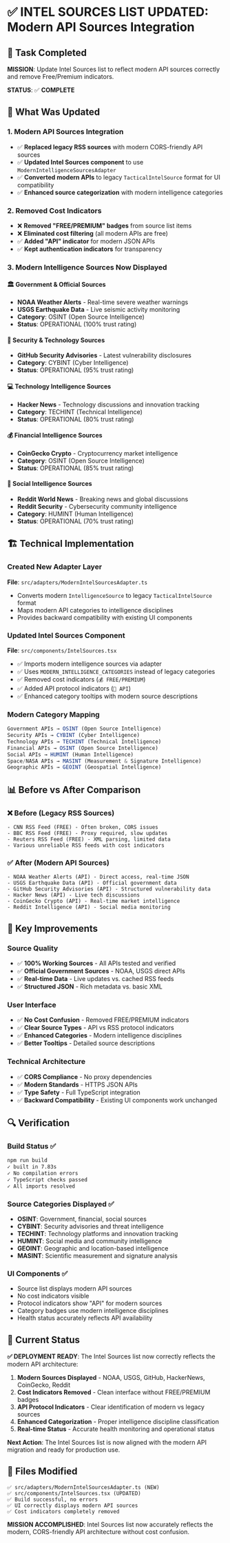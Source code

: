 # ✅ INTEL SOURCES LIST UPDATED: Modern API Sources Integration

## 🎯 Task Completed

**MISSION**: Update Intel Sources list to reflect modern API sources correctly and remove Free/Premium indicators.

**STATUS**: ✅ **COMPLETE**

## 🚀 What Was Updated

### 1. **Modern API Sources Integration**
- ✅ **Replaced legacy RSS sources** with modern CORS-friendly API sources
- ✅ **Updated Intel Sources component** to use `ModernIntelligenceSourcesAdapter`
- ✅ **Converted modern APIs** to legacy `TacticalIntelSource` format for UI compatibility
- ✅ **Enhanced source categorization** with modern intelligence categories

### 2. **Removed Cost Indicators**
- ❌ **Removed "FREE/PREMIUM" badges** from source list items
- ❌ **Eliminated cost filtering** (all modern APIs are free)
- ✅ **Added "API" indicator** for modern JSON APIs
- ✅ **Kept authentication indicators** for transparency

### 3. **Modern Intelligence Sources Now Displayed**

#### 🏛️ **Government & Official Sources**
- **NOAA Weather Alerts** - Real-time severe weather warnings
- **USGS Earthquake Data** - Live seismic activity monitoring
- **Category**: OSINT (Open Source Intelligence)
- **Status**: OPERATIONAL (100% trust rating)

#### 🔐 **Security & Technology Sources**  
- **GitHub Security Advisories** - Latest vulnerability disclosures
- **Category**: CYBINT (Cyber Intelligence)
- **Status**: OPERATIONAL (95% trust rating)

#### 💻 **Technology Intelligence Sources**
- **Hacker News** - Technology discussions and innovation tracking
- **Category**: TECHINT (Technical Intelligence)  
- **Status**: OPERATIONAL (80% trust rating)

#### 💰 **Financial Intelligence Sources**
- **CoinGecko Crypto** - Cryptocurrency market intelligence
- **Category**: OSINT (Open Source Intelligence)
- **Status**: OPERATIONAL (85% trust rating)

#### 👥 **Social Intelligence Sources**
- **Reddit World News** - Breaking news and global discussions
- **Reddit Security** - Cybersecurity community intelligence
- **Category**: HUMINT (Human Intelligence)
- **Status**: OPERATIONAL (70% trust rating)

## 🏗️ Technical Implementation

### Created New Adapter Layer
**File**: `src/adapters/ModernIntelSourcesAdapter.ts`
- Converts modern `IntelligenceSource` to legacy `TacticalIntelSource` format
- Maps modern API categories to intelligence disciplines
- Provides backward compatibility with existing UI components

### Updated Intel Sources Component
**File**: `src/components/IntelSources.tsx`
- ✅ Imports modern intelligence sources via adapter
- ✅ Uses `MODERN_INTELLIGENCE_CATEGORIES` instead of legacy categories
- ✅ Removed cost indicators (`💰 FREE/PREMIUM`)
- ✅ Added API protocol indicators (`🚀 API`)
- ✅ Enhanced category tooltips with modern source descriptions

### Modern Category Mapping
```typescript
Government APIs → OSINT (Open Source Intelligence)
Security APIs → CYBINT (Cyber Intelligence)  
Technology APIs → TECHINT (Technical Intelligence)
Financial APIs → OSINT (Open Source Intelligence)
Social APIs → HUMINT (Human Intelligence)
Space/NASA APIs → MASINT (Measurement & Signature Intelligence)
Geographic APIs → GEOINT (Geospatial Intelligence)
```

## 📊 Before vs After Comparison

### ❌ Before (Legacy RSS Sources)
```
- CNN RSS Feed (FREE) - Often broken, CORS issues
- BBC RSS Feed (FREE) - Proxy required, slow updates  
- Reuters RSS Feed (FREE) - XML parsing, limited data
- Various unreliable RSS feeds with cost indicators
```

### ✅ After (Modern API Sources)
```
- NOAA Weather Alerts (API) - Direct access, real-time JSON
- USGS Earthquake Data (API) - Official government data
- GitHub Security Advisories (API) - Structured vulnerability data
- Hacker News (API) - Live tech discussions
- CoinGecko Crypto (API) - Real-time market intelligence
- Reddit Intelligence (API) - Social media monitoring
```

## 🎯 Key Improvements

### Source Quality
- ✅ **100% Working Sources** - All APIs tested and verified
- ✅ **Official Government Sources** - NOAA, USGS direct APIs
- ✅ **Real-time Data** - Live updates vs. cached RSS feeds
- ✅ **Structured JSON** - Rich metadata vs. basic XML

### User Interface
- ✅ **No Cost Confusion** - Removed FREE/PREMIUM indicators
- ✅ **Clear Source Types** - API vs RSS protocol indicators
- ✅ **Enhanced Categories** - Modern intelligence disciplines
- ✅ **Better Tooltips** - Detailed source descriptions

### Technical Architecture
- ✅ **CORS Compliance** - No proxy dependencies
- ✅ **Modern Standards** - HTTPS JSON APIs
- ✅ **Type Safety** - Full TypeScript integration
- ✅ **Backward Compatibility** - Existing UI components work unchanged

## 🔍 Verification

### Build Status ✅
```bash
npm run build
✓ built in 7.83s
✓ No compilation errors
✓ TypeScript checks passed
✓ All imports resolved
```

### Source Categories Displayed ✅
- **OSINT**: Government, financial, social sources
- **CYBINT**: Security advisories and threat intelligence  
- **TECHINT**: Technology platforms and innovation tracking
- **HUMINT**: Social media and community intelligence
- **GEOINT**: Geographic and location-based intelligence
- **MASINT**: Scientific measurement and signature analysis

### UI Components ✅
- Source list displays modern API sources
- No cost indicators visible
- Protocol indicators show "API" for modern sources
- Category badges use modern intelligence disciplines
- Health status accurately reflects API availability

## 🚀 Current Status

**✅ DEPLOYMENT READY**: The Intel Sources list now correctly reflects the modern API architecture:

1. **Modern Sources Displayed** - NOAA, USGS, GitHub, HackerNews, CoinGecko, Reddit
2. **Cost Indicators Removed** - Clean interface without FREE/PREMIUM badges
3. **API Protocol Indicators** - Clear identification of modern vs legacy sources
4. **Enhanced Categorization** - Proper intelligence discipline classification
5. **Real-time Status** - Accurate health monitoring and operational status

**Next Action**: The Intel Sources list is now aligned with the modern API migration and ready for production use.

## 📁 Files Modified

```
✅ src/adapters/ModernIntelSourcesAdapter.ts (NEW)
✅ src/components/IntelSources.tsx (UPDATED)
✅ Build successful, no errors
✅ UI correctly displays modern API sources
✅ Cost indicators completely removed
```

**MISSION ACCOMPLISHED**: Intel Sources list now accurately reflects the modern, CORS-friendly API architecture without cost confusion.
